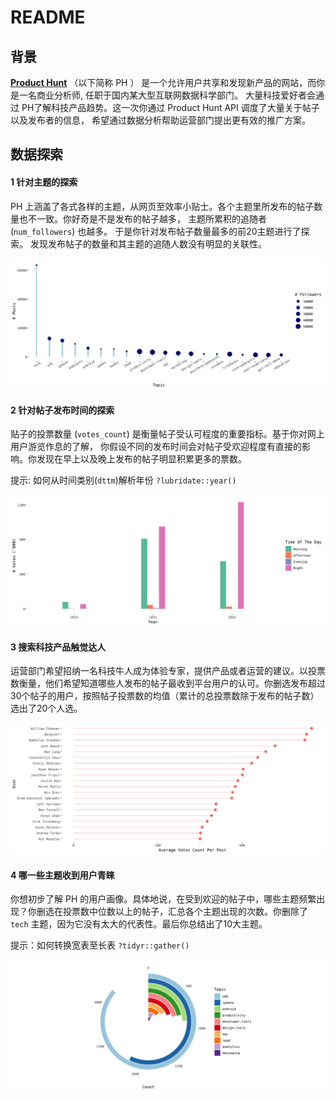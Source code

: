 README
================

## 背景

**[Product Hunt](https://www.producthunt.com/)** （以下简称 PH ）
是一个允许用户共享和发现新产品的网站，而你是一名商业分析师,
任职于国内某大型互联网数据科学部门。 大量科技爱好者会通过
PH了解科技产品趋势。这一次你通过 Product Hunt API 调度了大量关于帖子以及发布者的信息，
希望通过数据分析帮助运营部门提出更有效的推广方案。

## 数据探索

#### 1 针对主题的探索

PH 上涵盖了各式各样的主题，从网页至效率小贴士。各个主题里所发布的帖子数量也不一致。你好奇是不是发布的帖子越多， 主题所累积的追随者
(`num_followers`) 也越多。 于是你针对发布帖子数量最多的前20主题进行了探索。
发现发布帖子的数量和其主题的追随人数没有明显的关联性。

![](README_files/figure-gfm/unnamed-chunk-3-1.png)<!-- -->

#### 2 针对帖子发布时间的探索

贴子的投票数量 (`votes_count`) 是衡量帖子受认可程度的重要指标。基于你对网上用户游览作息的了解，
你假设不同的发布时间会对帖子受欢迎程度有直接的影响。你发现在早上以及晚上发布的帖子明显积累更多的票数。

提示: 如何从时间类别(`dttm`)解析年份
`?lubridate::year()`

![](README_files/figure-gfm/unnamed-chunk-4-1.png)<!-- -->

#### 3 搜索科技产品触觉达人

运营部门希望招纳一名科技牛人成为体验专家，提供产品或者运营的建议。以投票数衡量，他们希望知道哪些人发布的帖子最收到平台用户的认可。你删选发布超过30个帖子的用户，按照帖子投票数的均值（累计的总投票数除于发布的帖子数）选出了20个人选。

![](README_files/figure-gfm/unnamed-chunk-5-1.png)<!-- -->

#### 4 哪一些主题收到用户青睐

你想初步了解 PH 的用户画像。具体地说，在受到欢迎的帖子中，哪些主题频繁出现？你删选在投票数中位数以上的帖子，汇总各个主题出现的次数。你删除了
`tech` 主题，因为它没有太大的代表性。最后你总结出了10大主题。

提示：如何转换宽表至长表 `?tidyr::gather()`

![](README_files/figure-gfm/unnamed-chunk-6-1.png)<!-- -->
